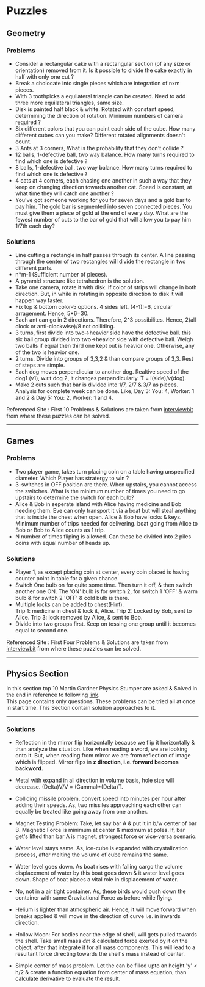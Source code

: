 # Puzzles

## Geometry

### Problems

* Consider a rectangular cake with a rectangular section (of any size or orientation) removed from it. Is it possible to divide the cake exactly in half with only one cut ?
* Break a cholocate into single pieces which are integration of nxm pieces.
* With 3 toothpicks a equilateral triangle can be created. Need to add three more equilateral triangles, same size.
* Disk is painted half black & white. Rotated with constant speed, determining the direction of rotation. Minimum numbers of camera required ?
* Six different colors that you can paint each side of the cube. How many different cubes can you make? Different rotated alignments doesn't count.
* 3 Ants at 3 corners, What is the probability that they don't collide ?
* 12 balls, 1-defective ball, two way balance. How many turns required to find which one is defective ?
* 8 balls, 1-defective ball, two way balance. How many turns required to find which one is defective ?
* 4 cats at 4 corners, each chasing one another in such a way that they keep on changing direction towards another cat. Speed is constant, at what time they will catch one another ? 
* You’ve got someone working for you for seven days and a gold bar to pay him. The gold bar is segmented into seven connected pieces. You must give them a piece of gold at the end of every day. What are the fewest number of cuts to the bar of gold that will allow you to pay him 1/7th each day?

### Solutions

* Line cutting a rectangle in half passes through its center. A line passing through the center of two rectangles will divide the rectangle in two different parts.
* n*m-1 (Sufficient number of pieces).
* A pyramid structure like tetrahedron is the solution.
* Take one camera, rotate it with disk. If color of strips will change in both direction. But, in while in rotating in opposite direction to disk it will happen way faster.
* Fix top & bottom color-5 options. 4 sides left, (4-1)!=6, circular arragement. Hence, 5*6=30.
* Each ant can go in 2 directions. Therefore, 2^3 possibilites. Hence, 2(all clock or anti-clockwise)/8 not colliding.
* 3 turns, first divide into two->heavior side have the defective ball. this six ball group divided into two->heavior side with defective ball. Weigh two balls if equal then third one kept out is heavior one. Otherwise, any of the two is heavior one.
* 2 turns. Divide into groups of 3,3,2 & than compare groups of 3,3. Rest of steps are simple.
* Each dog moves perpendicular to another dog. Realtive speed of the dog1 (v1), w.r.t dog 2, it changes perpendicularly. T = l(side)/v(dog).
* Make 2 cuts such that bar is divided into 1/7, 2/7 & 3/7 as pieces. Analysis for complete week can be done. Like, Day 3: You: 4, Worker: 1 and 2 &  Day 5: You: 2, Worker: 1 and 4.

Referenced Site : First 10 Problems & Solutions are taken from [interviewbit](https://www.interviewbit.com/puzzles/) from where these puzzles can be solved.

---

## Games

### Problems

* Two player game, takes turn placing coin on a table having unspecified diameter. Which Player has stratergy to win ?
* 3-switches in OFF position are there. When upstairs, you cannot access the switches. What is the minimum number of times you need to go upstairs to determine the switch for each bulb?
* Alice & Bob in seperate island with Alice having medicine and Bob needing them. Eve can only transport it via a boat but will steal anything that is inside the chest when open. Alice & Bob have locks & keys. Minimum number of trips needed for delivering. boat going from Alice to Bob or Bob to Alice counts as 1 trip.  
* N number of times fliping is allowed. Can these be divided into 2 piles coins with equal number of heads up.

### Solutions

* Player 1, as except placing coin at center, every coin placed is having counter point in table for a given chance.
* Switch One bulb on for quite some time. Then turn it off, & then switch another one ON. The 'ON' bulb is for switch 2, for switch 1 'OFF' & warm bulb & for switch 2 'OFF' & cold bulb is there.
* Multiple locks can be added to chest(Hint).  
  Trip 1: medicine in chest & lock it, Alice. Trip 2: Locked by Bob, sent to Alice. Trip 3: lock removed by Alice, & sent to Bob. 
* Divide into two groups first. Keep on tossing one group until it becomes equal to second one.

Referenced Site : First Four Problems & Solutions are taken from [interviewbit](https://www.interviewbit.com/puzzles/) from where these puzzles can be solved.

---

## Physics Section 

In this section top 10 Martin Gardner Physics Stumper are asked & Solved in the end in reference to following [link](http://www.martin-gardner.org/Top10MGPhysics.html).  
This page contains only questions. These problems can be tried all at once in start time. This Section contain solution approaches to it.

---
### Solutions

* Reflection in the mirror flip horizontally because we flip it horizontally & than analyze the situation.
  Like when reading a word, we are looking onto it. But, when reading from mirror we are from reflection of image which is flipped.
  Mirror flips in __z direction, i.e. forward becomes backword.__

* Metal with expand in all direction in volume basis, hole size will decrease. (Delta)V/V = (Gamma)*(Delta)T.

* Colliding missile problem, convert speed into minutes per hour after adding their speeds. As, two missiles approaching each other can equally be treated like going away from one another.

* Magnet Testing Problem: Take, let say bar A & put it in b/w center of bar B. Magnetic Force is minimum at center & maximum at poles. If, bar get's lifted than bar A is magnet, strongest force or vice-versa scenario.

* Water level stays same. As, ice-cube is expanded with crystalization process, after melting the volume of cube remains the same.

* Water level goes down. As boat rises with falling cargo the volume displacement of water by this boat goes down & it water level goes down. Shape of boat places a vital role in displacement of water.

* No, not in a air tight container. As, these birds would push down the container with same Gravitational Force as before while flying.

* Helium is lighter than atmospheric air. Hence, it will move forward when breaks applied & will move in the direction of curve i.e. in inwards direction.

* Hollow Moon: For bodies near the edge of shell, will gets pulled towards the shell. Take small mass _dm_ & calculated force exerted by it on the object, after that integrate it for all mass components. This will lead to a resultant force directing towards the shell's mass instead of center.

* Simple center of mass problem. Let the can be filled upto an height 'y' < h/2 & create a function equation from center of mass equation, than calculate derivative to evaluate the result.
